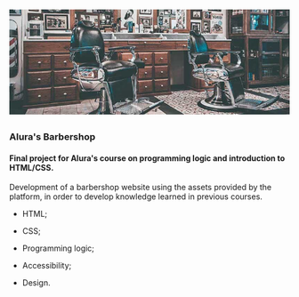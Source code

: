 <h1 align="center">
  <img alt="alt_text" width="1000px" src="assets/banner.jpg" />
</h1>

<h3>Alura's Barbershop</h3>

<h4>Final project for Alura's course on programming logic and introduction to HTML/CSS.</h4>

Development of a barbershop website using the assets provided by the platform, in order to develop knowledge learned in previous courses.

- HTML;

- CSS;

- Programming logic;

- Accessibility;

- Design.
